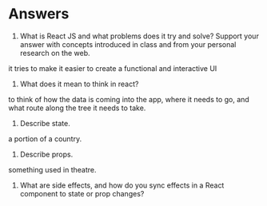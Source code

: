 # Answers

1. What is React JS and what problems does it try and solve? Support your answer with concepts introduced in class and from your personal research on the web.

it tries to make it easier to create a functional and interactive UI 

1. What does it mean to think in react?

to think of how the data is coming into the app, where it needs to go, and what route along the tree it needs to take.

1. Describe state.

a portion of a country.

1. Describe props.

something used in theatre.

1. What are side effects, and how do you sync effects in a React component to state or prop changes?


